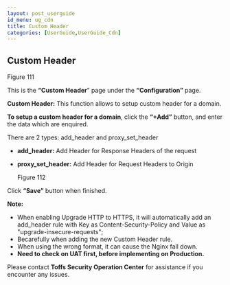 ```yaml
---
layout: post_userguide
id_menu: ug_cdn
title: Custom Header
categories: [UserGuide,UserGuide_Cdn]
---
```

## Custom Header

Figure 111

This is the **“Custom Header**” page under the **“Configuration”** page.

**Custom Header:** This function allows to setup custom header for a domain.

**To setup a custom header for a domain**, click the **“+Add”** button, and enter the data which are enquired.

There are 2 types: add_header and proxy_set_header
- **add_header:** Add Header for Response Headers of the request
- **proxy_set_header:** Add Header for Request Headers to Origin

    Figure 112

Click **“Save”** button when finished.

**Note:**

- When enabling Upgrade HTTP to HTTPS, it will automatically add an add_header rule with Key as Content-Security-Policy and Value as "upgrade-insecure-requests";
- Becarefully when adding the new Custom Header rule.
- When using the wrong format, it can cause the Nginx fall down.
- **Need to check on UAT first, before implementing on Production.**


Please contact **Toffs Security Operation Center** for assistance if you encounter any issues.
